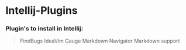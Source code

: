 # Intellij-Plugins

### Plugin's to install in Intellij:

> FindBugs
> IdeaVim
> Gauge
> Markdown Navigator
> Markdown support
